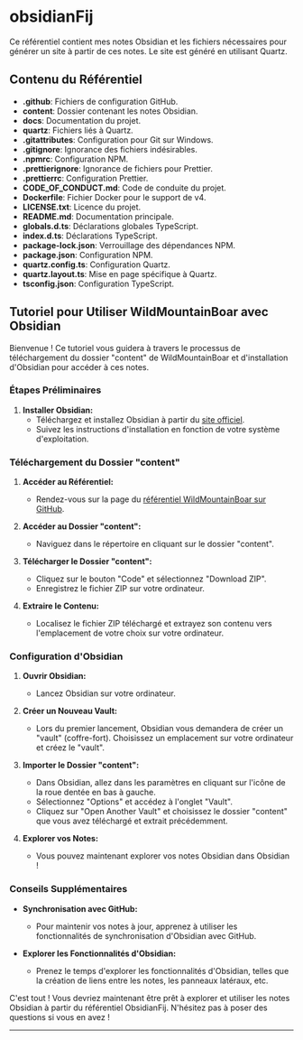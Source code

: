 # obsidianFij

Ce référentiel contient mes notes Obsidian et les fichiers nécessaires pour générer un site à partir de ces notes. Le site est généré en utilisant Quartz.

## Contenu du Référentiel

- **.github**: Fichiers de configuration GitHub.
- **content**: Dossier contenant les notes Obsidian.
- **docs**: Documentation du projet.
- **quartz**: Fichiers liés à Quartz.
- **.gitattributes**: Configuration pour Git sur Windows.
- **.gitignore**: Ignorance des fichiers indésirables.
- **.npmrc**: Configuration NPM.
- **.prettierignore**: Ignorance de fichiers pour Prettier.
- **.prettierrc**: Configuration Prettier.
- **CODE_OF_CONDUCT.md**: Code de conduite du projet.
- **Dockerfile**: Fichier Docker pour le support de v4.
- **LICENSE.txt**: Licence du projet.
- **README.md**: Documentation principale.
- **globals.d.ts**: Déclarations globales TypeScript.
- **index.d.ts**: Déclarations TypeScript.
- **package-lock.json**: Verrouillage des dépendances NPM.
- **package.json**: Configuration NPM.
- **quartz.config.ts**: Configuration Quartz.
- **quartz.layout.ts**: Mise en page spécifique à Quartz.
- **tsconfig.json**: Configuration TypeScript.

## Tutoriel pour Utiliser WildMountainBoar avec Obsidian

Bienvenue ! Ce tutoriel vous guidera à travers le processus de téléchargement du dossier "content" de WildMountainBoar et d'installation d'Obsidian pour accéder à ces notes.

### Étapes Préliminaires

1. **Installer Obsidian:**
   - Téléchargez et installez Obsidian à partir du [site officiel](https://obsidian.md/).
   - Suivez les instructions d'installation en fonction de votre système d'exploitation.

### Téléchargement du Dossier "content"

1. **Accéder au Référentiel:**
   - Rendez-vous sur la page du [référentiel WildMountainBoar sur GitHub](https://github.com/WildMountainBoar/ObsidianFij).

2. **Accéder au Dossier "content":**
   - Naviguez dans le répertoire en cliquant sur le dossier "content".

3. **Télécharger le Dossier "content":**
   - Cliquez sur le bouton "Code" et sélectionnez "Download ZIP".
   - Enregistrez le fichier ZIP sur votre ordinateur.

4. **Extraire le Contenu:**
   - Localisez le fichier ZIP téléchargé et extrayez son contenu vers l'emplacement de votre choix sur votre ordinateur.

### Configuration d'Obsidian

1. **Ouvrir Obsidian:**
   - Lancez Obsidian sur votre ordinateur.

2. **Créer un Nouveau Vault:**
   - Lors du premier lancement, Obsidian vous demandera de créer un "vault" (coffre-fort). Choisissez un emplacement sur votre ordinateur et créez le "vault".

3. **Importer le Dossier "content":**
   - Dans Obsidian, allez dans les paramètres en cliquant sur l'icône de la roue dentée en bas à gauche.
   - Sélectionnez "Options" et accédez à l'onglet "Vault".
   - Cliquez sur "Open Another Vault" et choisissez le dossier "content" que vous avez téléchargé et extrait précédemment.

4. **Explorer vos Notes:**
   - Vous pouvez maintenant explorer vos notes Obsidian dans Obsidian !

### Conseils Supplémentaires

- **Synchronisation avec GitHub:**
  - Pour maintenir vos notes à jour, apprenez à utiliser les fonctionnalités de synchronisation d'Obsidian avec GitHub.

- **Explorer les Fonctionnalités d'Obsidian:**
  - Prenez le temps d'explorer les fonctionnalités d'Obsidian, telles que la création de liens entre les notes, les panneaux latéraux, etc.

C'est tout ! Vous devriez maintenant être prêt à explorer et utiliser les notes Obsidian à partir du référentiel ObsidianFij. N'hésitez pas à poser des questions si vous en avez !

---

